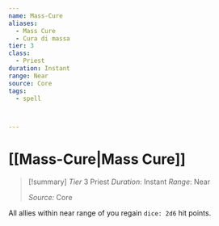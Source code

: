 ```yaml
---
name: Mass-Cure
aliases:
  - Mass Cure
  - Cura di massa
tier: 3
class:
  - Priest
duration: Instant
range: Near
source: Core
tags:
  - spell



---
```

# [[Mass-Cure|Mass Cure]]

>[!summary]
> *Tier* 3
> Priest
> *Duration*: Instant
> *Range*: Near
> 
> *Source:* Core



All allies within near range of you regain `dice: 2d6` hit points.


